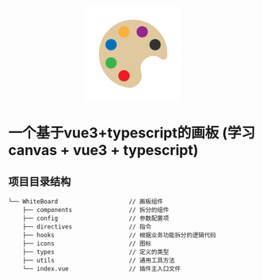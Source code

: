 <p align="center">
    <img style="width: 192px;" src="./public/favicon.png" />
</p>

# 一个基于vue3+typescript的画板 (学习canvas + vue3 + typescript)

## 项目目录结构
```
└── WhiteBoard                    // 画板组件
    ├── components                // 拆分的组件
    ├── config                    // 参数配置项
    ├── directives                // 指令
    ├── hooks                     // 根据业务功能拆分的逻辑代码
    ├── icons                     // 图标
    ├── types                     // 定义的类型
    ├── utils                     // 通用工具方法
    └── index.vue                 // 插件主入口文件
```
